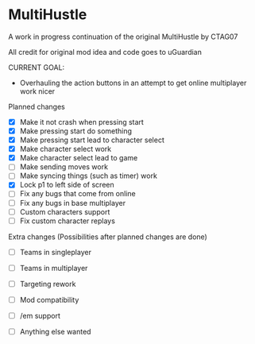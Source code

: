 # MultiHustle
A work in progress continuation of the original MultiHustle by CTAG07

All credit for original mod idea and code goes to uGuardian

CURRENT GOAL:

- Overhauling the action buttons in an attempt to get online multiplayer work nicer

Planned changes
- [x] Make it not crash when pressing start
- [x] Make pressing start do something
- [x] Make pressing start lead to character select
- [x] Make character select work
- [x] Make character select lead to game
- [ ] Make sending moves work
- [ ] Make syncing things (such as timer) work
- [x] Lock p1 to left side of screen
- [ ] Fix any bugs that come from online
- [ ] Fix any bugs in base multiplayer
- [ ] Custom characters support
- [ ] Fix custom character replays

Extra changes (Possibilities after planned changes are done)
- [ ] Teams in singleplayer
- [ ] Teams in multiplayer
- [ ] Targeting rework
- [ ] Mod compatibility
- [ ] /em support
- [ ] Anything else wanted

